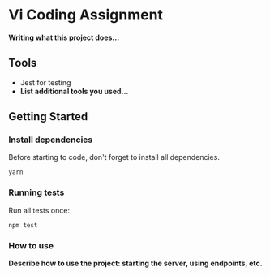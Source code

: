 # Vi Coding Assignment 

__Writing what this project does...__

## Tools
- Jest for testing
- __List additional tools you used...__

## Getting Started

### Install dependencies

Before starting to code, don't forget to install all dependencies.

```shell
yarn
```

### Running tests

Run all tests once:

```shell
npm test
```

### How to use

__Describe how to use the project: starting the server, using endpoints, etc.__
